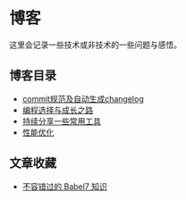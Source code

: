 # 博客

这里会记录一些技术或非技术的一些问题与感悟。

## 博客目录

- [commit规范及自动生成changelog](./commit规范及自动生成changelog.md)
- [编程选择与成长之路](./coding-choice-and-growth/README.md)
- [持续分享一些常用工具](./持续分享一些常用工具.md)
- [性能优化](./PerformanceOptimization.md)
<!-- - [You-Dont-Know-JS 学习笔记](./You-Dont-Know-JS.md) -->

## 文章收藏

- [不容错过的 Babel7 知识](https://juejin.im/post/5ddff3abe51d4502d56bd143)
